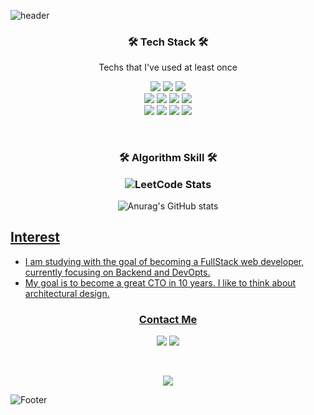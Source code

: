
![header](https://capsule-render.vercel.app/api?type=soft&color=auto&height=150&section=header&text=BeomSeokNoh&fontSize=70&animation=twinkling)

<h3 align="center"> 🛠 Tech Stack 🛠 </h3>

<p align="center"> Techs that I've used at least once </p>

<p align="center">
  <img src="https://img.shields.io/badge/Python-3766AB?logo=Python&logoColor=white&style=flat-square"/> 
  <img src="https://img.shields.io/badge/JavaScript-FFB13B?logo=JavaScript&logoColor=white&style=flat-square"/>
  <img src="https://img.shields.io/badge/Java-007396?logo=Java&logoColor=white&style=flat-square"/> 
  <br>
  <img src="https://img.shields.io/badge/Node.js-339933?logo=Node.js&logoColor=white&style=flat-square"/>
  <img src="https://img.shields.io/badge/SpringBoot-6DB33F?logo=Spring&logoColor=white&style=flat-square"/>
  <img src="https://img.shields.io/badge/Mysql-E6B91E?logo=MySql&logoColor=white&style=flat-square"/>
  <img src="https://img.shields.io/badge/MongoDB-47A248?logo=MongoDB&logoColor=white&style=flat-square"/>
  <br>
  <img src="https://img.shields.io/badge/Docker-2496ED?logo=Docker&logoColor=white&style=flat-square"/>
  <img src="https://img.shields.io/badge/Kubernetes-326CE5?logo=Kubernetes&logoColor=white&style=flat-square"/>
  <img src="https://img.shields.io/badge/aws-333664?logo=amazon-aws&logoColor=white&style=flat-square"/>
  <img src="https://img.shields.io/badge/TensorFlow-FF6F00?logo=TensorFlow&logoColor=white&style=flat-square"/>
</p>
<br>

<div align="center">
<h3 aligin="center"> 🛠 Algorithm Skill 🛠 </p>

![LeetCode Stats](https://leetcard.jacoblin.cool/rohos119?theme=light&font=Neuton&ext=activity)

</div>


<div align="center">

  ![Anurag's GitHub stats](https://github-readme-stats.vercel.app/api?username=rohos119)
  
  <a href="https://github.com/KnlnKS/leetcode-stats">
 
  
</div>


## Interest
- I am studying with the goal of becoming a FullStack web developer, currently focusing on Backend and DevOpts.
- My goal is to become a great CTO in 10 years. I like to think about architectural design.

<h3 align="center"> Contact Me </h3>
<p align="center">
  <a href="mailto:rohos119@naver.com"><img src="https://img.shields.io/badge/Naver Mail-03C75A?style=flat-square&logo=Naver&logoColor=white&link=britko@naver.com"/></a>
  <a href="mailto:rohos119@gmail.com"><img src="https://img.shields.io/badge/Gmail-d14836?style=flatsquare&logo=Gmail&logoColor=white&link=mailto:rohos119@gmail.com"/></a>
</p>
<br>


<p align="center">
 <a href="https://hits.seeyoufarm.com"><img src="https://hits.seeyoufarm.com/api/count/incr/badge.svg?url=https%3A%2F%2Fgithub.com%2Frohos119%2Fhit-counter&count_bg=%2379C83D&title_bg=%23555555&icon=&icon_color=%23E7E7E7&title=hits&edge_flat=false"></a>
</p>

![Footer](https://capsule-render.vercel.app/api?type=waving&color=auto&height=100&section=footer)
